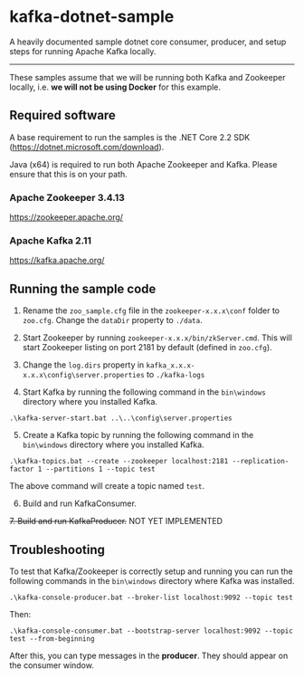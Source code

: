 # kafka-dotnet-sample
A heavily documented sample dotnet core consumer, producer, and setup steps for running Apache Kafka locally.

---

These samples assume that we will be running both Kafka and Zookeeper locally, i.e. **we will not be using Docker** for this example.

## Required software

A base requirement to run the samples is the .NET Core 2.2 SDK (https://dotnet.microsoft.com/download).

Java (x64) is required to run both Apache Zookeeper and Kafka. Please ensure that this is on your path.

### Apache Zookeeper 3.4.13
https://zookeeper.apache.org/


### Apache Kafka 2.11
https://kafka.apache.org/

## Running the sample code

1. Rename the `zoo_sample.cfg` file in the `zookeeper-x.x.x\conf` folder to `zoo.cfg`. Change the `dataDir` property to `./data`.

2. Start Zookeeper by running `zookeeper-x.x.x/bin/zkServer.cmd`. This will start Zookeeper listing on port 2181 by default (defined in `zoo.cfg`).

3. Change the `log.dirs` property in `kafka_x.x.x-x.x.x\config\server.properties` to `./kafka-logs`

4. Start Kafka by running the following command in the `bin\windows` directory where you installed Kafka.

```
.\kafka-server-start.bat ..\..\config\server.properties
```

5. Create a Kafka topic by running the following command in the `bin\windows` directory where you installed Kafka.

```
.\kafka-topics.bat --create --zookeeper localhost:2181 --replication-factor 1 --partitions 1 --topic test
```

The above command will create a topic named `test`.

6. Build and run KafkaConsumer.

~~7. Build and run KafkaProducer.~~ NOT YET IMPLEMENTED

## Troubleshooting

To test that Kafka/Zookeeper is correctly setup and running you can run the following commands in the `bin\windows` directory where Kafka was installed.

```
.\kafka-console-producer.bat --broker-list localhost:9092 --topic test
```

Then:

```
.\kafka-console-consumer.bat --bootstrap-server localhost:9092 --topic test --from-beginning

```

After this, you can type messages in the **producer**. They should appear on the consumer window.

